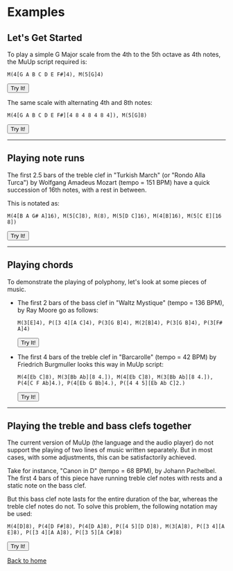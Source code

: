 # Examples

## Let's Get Started

To play a simple G Major scale from the 4th to the 5th octave as 4th notes, the MuUp script required is:
```
M(4[G A B C D E F#]4), M(5[G]4)
```
<input type="button" id="simple-g" name="simple-g" value="Try It!">

The same scale with alternating 4th and 8th notes:
```
M(4[G A B C D E F#][4 8 4 8 4 8 4]), M(5[G]8)
```
<input type="button" id="complex-g" name="complex-g" value="Try It!">
<hr>

## Playing note runs

The first 2.5 bars of the treble clef in "Turkish March" (or "Rondo Alla Turca") by Wolfgang Amadeus Mozart (tempo = 151 BPM) have a quick succession of 16th notes, with a rest in between.

This is notated as:
```
M(4[B A G# A]16), M(5[C]8), R(8), M(5[D C]16), M(4[B]16), M(5[C E][16 8])
```
<input type="button" id="turkish" name="turkish" value="Try It!">

<hr>

## Playing chords

To demonstrate the playing of polyphony, let's look at some pieces of music.

- The first 2 bars of the bass clef in "Waltz Mystique" (tempo = 136 BPM), by Ray Moore go as follows:
    ```
    M(3[E]4), P([3 4][A C]4), P(3[G B]4), M(2[B]4), P(3[G B]4), P(3[F# A]4)
    ```
    <input type="button" id="waltz" name="waltz" value="Try It!">

- The first 4 bars of the treble clef in "Barcarolle" (tempo = 42 BPM) by Friedrich Burgmuller looks this way in MuUp script:
  ```
  M(4[Eb C]8), M(3[Bb Ab][8 4.]), M(4[Eb C]8), M(3[Bb Ab][8 4.]), P(4[C F Ab]4.), P(4[Eb G Bb]4.), P([4 4 5][Eb Ab C]2.)
  ```
  <input type="button" id="barcarolle" name="barcarolle" value="Try It!">

<hr>

## Playing the treble and bass clefs together

The current version of MuUp (the language and the audio player) do not support the playing of two lines of music written separately. But in most cases, with some adjustments, this can be satisfactorily achieved.

Take for instance, "Canon in D" (tempo = 68 BPM), by Johann Pachelbel. The first 4 bars of this piece have running treble clef notes with rests and a static note on the bass clef.

But this bass clef note lasts for the entire duration of the bar, whereas the treble clef notes do not. To solve this problem, the following notation may be used:
```
M(4[D]8), P(4[D F#]8), P(4[D A]8), P([4 5][D D]8), M(3[A]8), P([3 4][A E]8), P([3 4][A A]8), P([3 5][A C#]8)
```
<input type="button" id="canon" name="canon" value="Try It!">

<script src="./example-scripts/test-bundle.js"></script>

[Back to home](../README.md)